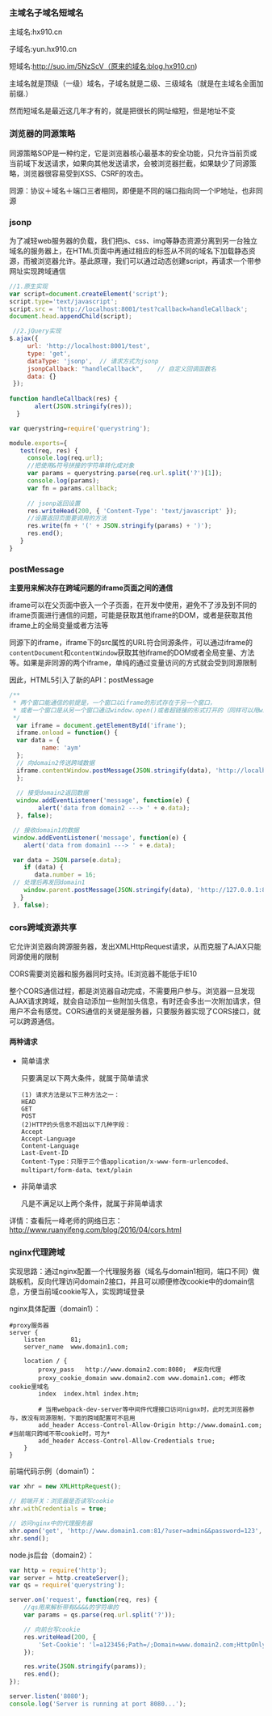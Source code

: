 ### 主域名子域名短域名

主域名:hx910.cn

子域名:yun.hx910.cn

短域名:http://suo.im/5NzScV（原来的域名:blog.hx910.cn)

主域名就是顶级（一级）域名，子域名就是二级、三级域名（就是在主域名全面加前缀.）

然而短域名是最近这几年才有的，就是把很长的网址缩短，但是地址不变

### 浏览器的同源策略

同源策略SOP是一种约定，它是浏览器核心最基本的安全功能，只允许当前页或当前域下发送请求，如果向其他发送请求，会被浏览器拦截，如果缺少了同源策略，浏览器很容易受到XSS、CSRF的攻击。

同源：协议＋域名＋端口三者相同，即便是不同的端口指向同一个IP地址，也非同源

### jsonp

为了减轻web服务器的负载，我们把js、css、img等静态资源分离到另一台独立域名的服务器上，在HTML页面中再通过相应的标签从不同的域名下加载静态资源，而被浏览器允许。基此原理，我们可以通过动态创建script，再请求一个带参网址实现跨域通信

```js
//1.原生实现
var script=document.createElement('script');
script.type='text/javascript';
script.src = 'http://localhost:8001/test?callback=handleCallback';
document.head.appendChild(script);

 //2.jQuery实现
$.ajax({
     url: 'http://localhost:8001/test',
     type: 'get',
     dataType: 'jsonp',  // 请求方式为jsonp
     jsonpCallback: "handleCallback",    // 自定义回调函数名
     data: {}
 });
			 
function handleCallback(res) {
       alert(JSON.stringify(res));
  }
```

```js
var querystring=require('querystring');

module.exports={
   test(req, res) { 
     console.log(req.url);
     //把使用&符号拼接的字符串转化成对象
     var params = querystring.parse(req.url.split('?')[1]);
     console.log(params);
     var fn = params.callback;
    
     // jsonp返回设置
     res.writeHead(200, { 'Content-Type': 'text/javascript' });
     //设置返回页面要调用的方法
     res.write(fn + '(' + JSON.stringify(params) + ')');    
     res.end();
   }
}

```

### postMessage

**主要用来解决存在跨域问题的iframe页面之间的通信**

iframe可以在父页面中嵌入一个子页面，在开发中使用，避免不了涉及到不同的iframe页面进行通信的问题，可能是获取其他iframe的DOM，或者是获取其他iframe上的全局变量或者方法等

同源下的iframe，iframe下的src属性的URL符合同源条件，可以通过iframe的`contentDocument`和`contentWindow`获取其他iframe的DOM或者全局变量、方法等。如果是非同源的两个iframe，单纯的通过变量访问的方式就会受到同源限制

因此，HTML5引入了新的API：postMessage

```js
/**
 * 两个窗口能通信的前提是，一个窗口以iframe的形式存在于另一个窗口，
 * 或者一个窗口是从另一个窗口通过window.open()或者超链接的形式打开的（同样可以用window.opener获取源窗口）
 */
  var iframe = document.getElementById('iframe');
  iframe.onload = function() {
  var data = {
         name: 'aym'
  };
  // 向domain2传送跨域数据
  iframe.contentWindow.postMessage(JSON.stringify(data), 'http://localhost:8080');
  };
		
  // 接受domain2返回数据
  window.addEventListener('message', function(e) {
        alert('data from domain2 ---> ' + e.data);
  }, false);			
```

```js
 // 接收domain1的数据
 window.addEventListener('message', function(e) {
    alert('data from domain1 ---> ' + e.data);

 var data = JSON.parse(e.data);
    if (data) {
       data.number = 16;
 // 处理后再发回domain1
    window.parent.postMessage(JSON.stringify(data), 'http://127.0.0.1:8848');
   }
 }, false);
```

### cors跨域资源共享

它允许浏览器向跨源服务器，发出XMLHttpRequest请求，从而克服了AJAX只能同源使用的限制

CORS需要浏览器和服务器同时支持。IE浏览器不能低于IE10

整个CORS通信过程，都是浏览器自动完成，不需要用户参与。浏览器一旦发现AJAX请求跨域，就会自动添加一些附加头信息，有时还会多出一次附加请求，但用户不会有感觉。CORS通信的关键是服务器，只要服务器实现了CORS接口，就可以跨源通信。

#### 两种请求

* 简单请求

  只要满足以下两大条件，就属于简单请求

  ```
  (1) 请求方法是以下三种方法之一：
  HEAD
  GET
  POST
  (2)HTTP的头信息不超出以下几种字段：
  Accept
  Accept-Language
  Content-Language
  Last-Event-ID
  Content-Type：只限于三个值application/x-www-form-urlencoded、multipart/form-data、text/plain
  ```

* 非简单请求

  凡是不满足以上两个条件，就属于非简单请求

详情：查看阮一峰老师的网络日志：http://www.ruanyifeng.com/blog/2016/04/cors.html

### nginx代理跨域

实现思路：通过nginx配置一个代理服务器（域名与domain1相同，端口不同）做跳板机，反向代理访问domain2接口，并且可以顺便修改cookie中的domain信息，方便当前域cookie写入，实现跨域登录

nginx具体配置（domain1）：

```
#proxy服务器
server {
    listen       81;
    server_name  www.domain1.com;

    location / {
        proxy_pass   http://www.domain2.com:8080;  #反向代理
        proxy_cookie_domain www.domain2.com www.domain1.com; #修改cookie里域名
        index  index.html index.htm;

        # 当用webpack-dev-server等中间件代理接口访问nignx时，此时无浏览器参与，故没有同源限制，下面的跨域配置可不启用
        add_header Access-Control-Allow-Origin http://www.domain1.com;  #当前端只跨域不带cookie时，可为*
        add_header Access-Control-Allow-Credentials true;
    }
}
```

前端代码示例（domain1）：

```js
var xhr = new XMLHttpRequest();

// 前端开关：浏览器是否读写cookie
xhr.withCredentials = true;

// 访问nginx中的代理服务器
xhr.open('get', 'http://www.domain1.com:81/?user=admin&&password=123', true);
xhr.send();
```

node.js后台（domain2）：

```js
var http = require('http');
var server = http.createServer();
var qs = require('querystring');

server.on('request', function(req, res) {
    //qs用来解析带有&&&&的字符串的
    var params = qs.parse(req.url.split('?'));

    // 向前台写cookie
    res.writeHead(200, {
        'Set-Cookie': 'l=a123456;Path=/;Domain=www.domain2.com;HttpOnly'   // HttpOnly:脚本无法读取
    });

    res.write(JSON.stringify(params));
    res.end();
});

server.listen('8080');
console.log('Server is running at port 8080...');
```

